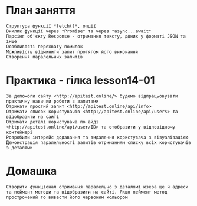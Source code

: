 # План заняття

    Структура функції *fetch()*, опції 
    Виклик функції через *Promise* та через *async...await*
    Парсінг об'єкту Response - отримання тексту, дфних у форматі JSON та інше
    Особливості перехвату помилок
    Можливість відминити запит протягом його виконання
    Створення паралельних запитів

# Практика - гілка lesson14-01

    За допомоги сайту <http://apitest.online/> будемо відпрацьовувати практичну навички роботи з запитами
    Отримати простий запит <http://apitest.online/api/info>
    Отримати список користувачів <http://apitest.online/api/users> та відобразити на сайті
    Отримати деталі користувача по айді <http://apitest.online/api/user/ID> та отобразити у відповідному контейнері
    Розробити інтерейс додавання та видалення користувача з візуалізацією
    Демонстрація паралельності запитів отриманням списку всіх користувачів з деталями

# Домашка

    Створити функціонал отримання паралельно з деталямі юзера ще й адреси та пеймент методи та відобразити на сайті. Якщо пеймент метод прострочений то вивести його червоним кольором
